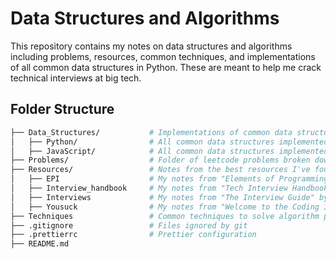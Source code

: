 # Data Structures and Algorithms

This repository contains my notes on data structures and algorithms including problems, resources, common techniques, and implementations of all common data structures in Python. These are meant to help me crack technical interviews at big tech.

## Folder Structure

```bash
├── Data_Structures/           # Implementations of common data structures & notes
│   ├── Python/                # All common data structures implemented in Python
│   ├── JavaScript/            # All common data structures implemented in JavaScript
├── Problems/                  # Folder of leetcode problems broken down by data strcuture
├── Resources/                 # Notes from the best resources I've found to crack coding interviews
│   ├── EPI                    # My notes from "Elements of Programming Interviews in Python"
│   ├── Interview_handbook     # My notes from "Tech Interview Handbook" by Yangshun Tay
│   ├── Interviews             # My notes from "The Interview Guide" by Kevin Naughton
│   ├── Yousuck                # My notes from "Welcome to the Coding Interview - You Suck"
├── Techniques                 # Common techniques to solve algorithm problems
├── .gitignore                 # Files ignored by git
├── .prettierrc                # Prettier configuration
├── README.md
```
